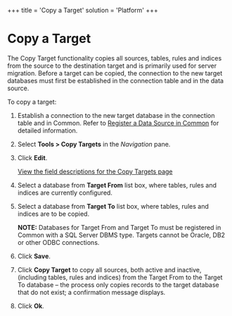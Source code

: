 +++
title = 'Copy a Target'
solution = 'Platform'
+++

# Copy a Target

The Copy Target functionality copies all sources, tables, rules and
indices from the source to the destination target and is primarily used
for server migration. Before a target can be copied, the connection to
the new target databases must first be established in the connection
table and in the data source.

To copy a target:

1.  Establish a connection to the new target database in the connection
    table and in Common. Refer to [Register a Data Source in
    Common](../../Common/Use_Cases/Register_a_Data_Source_in_Common)
    for detailed information.

2.  Select **Tools \> Copy Targets** in the *Navigation* pane.

3.  Click **Edit**.
    
    [View the field descriptions for the Copy Targets
    page](Copy_a_Target_Collect)

4.  Select a database from **Target From** list box, where tables, rules
    and indices are currently configured.

5.  Select a database from **Target To** list box, where tables, rules
    and indices are to be copied.
    
    **NOTE:** Databases for Target From and Target To must be registered
    in Common with a SQL Server DBMS type. Targets cannot be Oracle, DB2
    or other ODBC connections.

6.  Click **Save**.

7.  Click **Copy Target** to copy all sources, both active and inactive,
    (including tables, rules and indices) from the Target From to the
    Target To database – the process only copies records to the target
    database that do not exist; a confirmation message displays.

8.  Click **Ok**.
